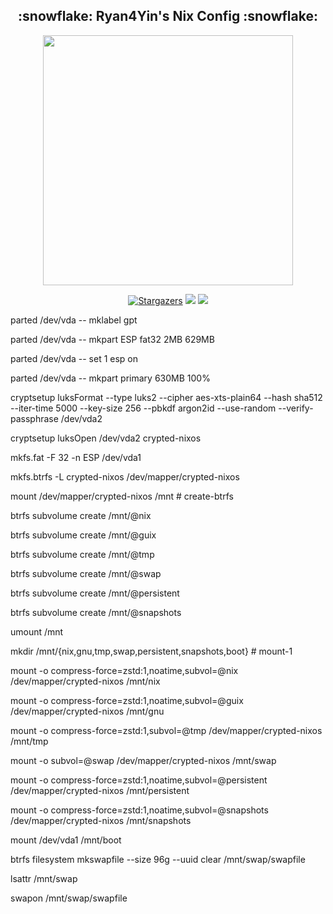 <h2 align="center">:snowflake: Ryan4Yin's Nix Config :snowflake:</h2>

<p align="center">
  <img src="https://raw.githubusercontent.com/catppuccin/catppuccin/main/assets/palette/macchiato.png" width="400" />
</p>

<p align="center">
	<a href="https://github.com/ryan4yin/nix-config/stargazers">
		<img alt="Stargazers" src="https://img.shields.io/github/stars/ryan4yin/nix-config?style=for-the-badge&logo=starship&color=C9CBFF&logoColor=D9E0EE&labelColor=302D41"></a>
    <a href="https://nixos.org/">
        <img src="https://img.shields.io/badge/NixOS-24.05-informational.svg?style=for-the-badge&logo=nixos&color=F2CDCD&logoColor=D9E0EE&labelColor=302D41"></a>
    <a href="https://github.com/ryan4yin/nixos-and-flakes-book">
        <img src="https://img.shields.io/static/v1?label=Nix Flakes&message=learning&style=for-the-badge&logo=nixos&color=DDB6F2&logoColor=D9E0EE&labelColor=302D41"></a>
  </a>
</p>

parted /dev/vda -- mklabel gpt

parted /dev/vda -- mkpart ESP fat32 2MB 629MB

parted /dev/vda -- set 1 esp on

parted /dev/vda -- mkpart primary 630MB 100%

cryptsetup luksFormat --type luks2 --cipher aes-xts-plain64 --hash sha512 --iter-time 5000 --key-size 256 --pbkdf argon2id --use-random --verify-passphrase /dev/vda2

cryptsetup luksOpen /dev/vda2 crypted-nixos

mkfs.fat -F 32 -n ESP /dev/vda1

mkfs.btrfs -L crypted-nixos /dev/mapper/crypted-nixos

mount /dev/mapper/crypted-nixos /mnt  # create-btrfs

btrfs subvolume create /mnt/@nix  

btrfs subvolume create /mnt/@guix  

btrfs subvolume create /mnt/@tmp

btrfs subvolume create /mnt/@swap

btrfs subvolume create /mnt/@persistent

btrfs subvolume create /mnt/@snapshots

umount /mnt

mkdir /mnt/{nix,gnu,tmp,swap,persistent,snapshots,boot}  # mount-1

mount -o compress-force=zstd:1,noatime,subvol=@nix /dev/mapper/crypted-nixos /mnt/nix

mount -o compress-force=zstd:1,noatime,subvol=@guix /dev/mapper/crypted-nixos /mnt/gnu

mount -o compress-force=zstd:1,subvol=@tmp /dev/mapper/crypted-nixos /mnt/tmp

mount -o subvol=@swap /dev/mapper/crypted-nixos /mnt/swap

mount -o compress-force=zstd:1,noatime,subvol=@persistent /dev/mapper/crypted-nixos /mnt/persistent

mount -o compress-force=zstd:1,noatime,subvol=@snapshots /dev/mapper/crypted-nixos /mnt/snapshots

mount /dev/vda1 /mnt/boot

btrfs filesystem mkswapfile --size 96g --uuid clear /mnt/swap/swapfile

lsattr /mnt/swap

swapon /mnt/swap/swapfile



